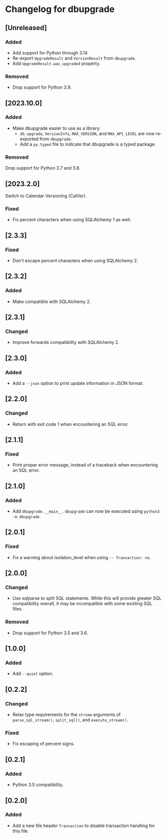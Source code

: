 # Changelog for dbupgrade

## [Unreleased]

### Added

- Add support for Python through 3.14.
- Re-export `UpgradeResult` and `VersionResult` from `dbupgrade`.
- Add `UpgradeResult.was_upgraded` property.

### Removed

- Drop support for Python 3.9.

## [2023.10.0]

### Added

- Make dbupgrade easier to use as a library:
  - `db_upgrade`, `VersionInfo`, `MAX_VERSION`, and `MAX_API_LEVEL` are now
    re-exported from `dbupgrade`.
  - Add a `py.typed` file to indicate that dbupgrade is a typed package.

### Removed

Drop support for Python 3.7 and 3.8.

## [2023.2.0]

Switch to Calendar Versioning (CalVer).

### Fixed

- Fix percent characters when using SQLAlchemy 1 as well.

## [2.3.3]

### Fixed

- Don't escape percent characters when using SQLAlchemy 2.

## [2.3.2]

### Added

- Make compatible with SQLAlchemy 2.

## [2.3.1]

### Changed

- Improve forwards compatibility with SQLAlchemy 2.

## [2.3.0]

### Added

- Add a `--json` option to print update information in JSON format.

## [2.2.0]

### Changed

- Return with exit code 1 when encountering an SQL error.

## [2.1.1]

### Fixed

- Print proper error message, instead of a traceback when encountering
  an SQL error.

## [2.1.0]

### Added

- Add `dbupgrade.__main__`. `dbupgrade` can now be executed using
  `python3 -m dbupgrade`.

## [2.0.1]

### Fixed

- Fix a warning about isolation_level when using `-- Transaction: no`.

## [2.0.0]

### Changed

- Use sqlparse to split SQL statements. While this will provide greater
  SQL compatibility overall, it may be incompatible with some existing
  SQL files.

### Removed

- Drop support for Python 3.5 and 3.6.

## [1.0.0]

### Added

- Add `--quiet` option.

## [0.2.2]

### Changed

- Relax type requirements for the `stream` arguments of
  `parse_sql_stream()`, `split_sql()`, and `execute_stream()`.

### Fixed

- Fix escaping of percent signs.

## [0.2.1]

### Added

- Python 3.5 compatibility.

## [0.2.0]

### Added

- Add a new file header `Transaction` to disable transaction handling
  for this file.
